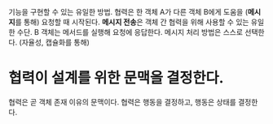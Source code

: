기능을 구현할 수 있는 유일한 방법.
협력은 한 객체 A가 다른 객체 B에게 도움을 (**메시지**를 통해) 요청할 때 시작된다.
**메시지 전송**은 객체 간 협력을 위해 사용할 수 있는 유일한 수단.
B 객체는 메서드를 실행해 요청에 응답한다. 메시지 처리 방법은 스스로 선택한다. (자율성, 캡슐화를 통해)
# 협력이 설계를 위한 문맥을 결정한다.
협력은 곧 객체 존재 이유의 문맥이다.
협력은 행동을 결정하고, 행동은 상태를 결정한다.
